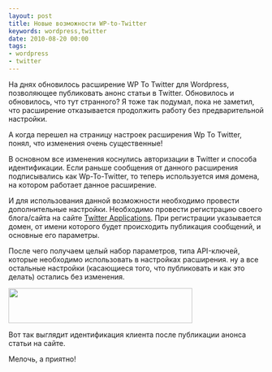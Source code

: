 ```yaml
---
layout: post
title: Новые возможности WP-to-Twitter
keywords: wordpress,twitter
date: 2010-08-20 00:00
tags:
- wordpress
- twitter
---
```

На днях обновилось расширение WP To Twitter для Wordpress, позволяющее публиковать анонс статьи в Twitter. Обновилось и обновилось, что тут странного? Я тоже так подумал, пока не заметил, что расширение отказывается продолжить работу без предварительной настройки.

А когда перешел на страницу настроек расширения Wp To Twitter, понял, что изменения очень существенные!

В основном все изменения коснулись авторизации в Twitter и способа идентификации. Если раньше сообщения от данного расширения подписывались как Wp-To-Twitter, то теперь используется имя домена, на котором работает данное расширение.

И для использования данной возможности необходимо провести дополнительные настройки.
Необходимо провести регистрацию своего блога/сайта на сайте <a href="http://dev.twitter.com/apps/" rel="nofollow">Twitter Applications</a>. При регистрации указывается домен, от имени которого будет происходить публикация сообщений, и основные его параметры.

После чего получаем целый набор параметров, типа API-ключей, которые необходимо использовать в настройках расширения. ну а все остальные настройки (касающиеся того, что публиковать и как это делать) остались без изменения.

<img class="aligncenter size-full wp-image-1137" title="wp-to-twitter" src="http://static.juev.ru/2010/08/wp-to-twitter.png" alt="" width="362" height="69" />

Вот так выглядит идентификация клиента после публикации анонса статьи на сайте.

Мелочь, а приятно!
